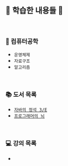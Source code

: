 ## 👣 학습한 내용들 👣

<br>

### 📝 컴퓨터공학
- `운영체제`
- `자료구조`
- `알고리즘`

<br>

### 📚 도서 목록
- [`자바의 정석 3/E`](https://github.com/LimDae94/java_studty/tree/main/java-3e)
- [`프로그래머의 뇌`](https://github.com/LimDae94/WORK-HARD/tree/main/programmer's-Brain)

<br>

### 💻 강의 목록
- 